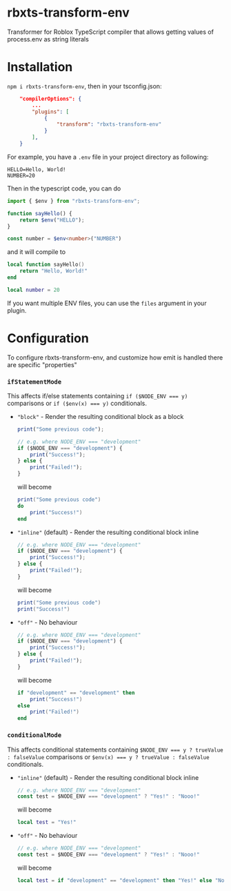 # rbxts-transform-env
Transformer for Roblox TypeScript compiler that allows getting values of process.env as string literals


# Installation
`npm i rbxts-transform-env`, then in your tsconfig.json:

```json
    "compilerOptions": {
        ...
        "plugins": [
            {
                "transform": "rbxts-transform-env"
            }
        ],
    }
```

For example, you have a `.env` file in your project directory as following:

```env
HELLO=Hello, World!
NUMBER=20
```

Then in the typescript code, you can do 
```ts
import { $env } from "rbxts-transform-env";

function sayHello() {
    return $env("HELLO");
}

const number = $env<number>("NUMBER")
```
and it will compile to

```lua
local function sayHello()
    return "Hello, World!"
end

local number = 20
```

If you want multiple ENV files, you can use the `files` argument in your plugin.


# Configuration
To configure rbxts-transform-env, and customize how emit is handled there are specific "properties"

### `ifStatementMode`
This affects if/else statements containing `if ($NODE_ENV === y)` comparisons or `if ($env(x) === y)` conditionals.

- `"block"` - Render the resulting conditional block as a block
    ```ts
    print("Some previous code");

    // e.g. where NODE_ENV === "development"
    if ($NODE_ENV === "development") {
        print("Success!");
    } else {
        print("Failed!");
    }
    ```
    will become
    ```lua
    print("Some previous code")
    do
        print("Success!")
    end
    ```
- `"inline"` (default) - Render the resulting conditional block inline

    ```ts
    // e.g. where NODE_ENV === "development"
    if ($NODE_ENV === "development") {
        print("Success!");
    } else {
        print("Failed!");
    }
    ```
    will become
    ```lua
    print("Some previous code")
    print("Success!")
    ```
- `"off"` - No behaviour

    ```ts
    // e.g. where NODE_ENV === "development"
    if ($NODE_ENV === "development") {
        print("Success!");
    } else {
        print("Failed!");
    }
    ```
    will become
    ```lua
    if "development" == "development" then
        print("Success!")
    else
        print("Failed!")
    end
    ```

### `conditionalMode`
This affects conditional statements containing `$NODE_ENV === y ? trueValue : falseValue` comparisons or `$env(x) === y ? trueValue : falseValue` conditionals.

- `"inline"` (default) - Render the resulting conditional block inline

    ```ts
    // e.g. where NODE_ENV === "development"
    const test = $NODE_ENV === "development" ? "Yes!" : "Nooo!"
    ```
    will become
    ```lua
    local test = "Yes!"
    ```
- `"off"` - No behaviour

    ```ts
    // e.g. where NODE_ENV === "development"
    const test = $NODE_ENV === "development" ? "Yes!" : "Nooo!"
    ```
    will become
    ```lua
    local test = if "development" == "development" then "Yes!" else "Nooo!"
    ```